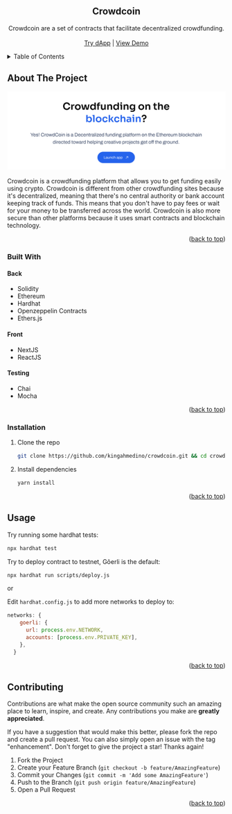 <a name="readme-top"></a>

<div align="center">
  <h2 align="center">Crowdcoin</h2>

  <p align="center">
    Crowdcoin are a set of contracts that facilitate decentralized crowdfunding.
    <br />
    <br />
    <a href="https://crowdcoin-ui.vercel.app/" target="_blank" rel="noopener noreferrer">Try dApp</a>
    |
    <a href="https://drive.google.com/file/d/1w1HaCDaNPAZid7msaZnWscdsJKiPOJz9/view?usp=sharing" target="_blank" rel="noopener noreferrer">View Demo</a>
  </p>
</div>

<!-- TABLE OF CONTENTS -->
<details>
  <summary>Table of Contents</summary>
  <ol>
    <li>
      <a href="#about-the-project">About The Project</a>
      <ul>
        <li><a href="#built-with">Built With</a></li>
      </ul>
    </li>
    <li><a href="#installation">Installation</a></li>
    <li><a href="#usage">Usage</a></li>
    <li><a href="#contributing">Contributing</a></li>
  </ol>
</details>

<!-- ABOUT THE PROJECT -->
## About The Project

[![Product Name Screen Shot][product-screenshot]]()

Crowdcoin is a crowdfunding platform that allows you to get funding easily using crypto. Crowdcoin is different from other crowdfunding sites because it's decentralized, meaning that there's no central authority or bank account keeping track of funds. This means that you don't have to pay fees or wait for your money to be transferred across the world. Crowdcoin is also more secure than other platforms because it uses smart contracts and blockchain technology.

<p align="right">(<a href="#readme-top">back to top</a>)</p>

### Built With

#### Back
* Solidity
* Ethereum
* Hardhat
* Openzeppelin Contracts
* Ethers.js
#### Front
* NextJS
* ReactJS
#### Testing
* Chai
* Mocha

<p align="right">(<a href="#readme-top">back to top</a>)</p>

### Installation

1. Clone the repo
   ```sh
   git clone https://github.com/kingahmedino/crowdcoin.git && cd crowdcoin
   ```
2. Install dependencies
   ```sh
   yarn install
   ```

<p align="right">(<a href="#readme-top">back to top</a>)</p>

<!-- USAGE EXAMPLES -->
## Usage

Try running some hardhat tests:

```sh
npx hardhat test
```

Try to deploy contract to testnet, Gõerli is the default:

```sh
npx hardhat run scripts/deploy.js
```
or

Edit `hardhat.config.js` to add more networks to deploy to:

```javascript
networks: {
    goerli: {
      url: process.env.NETWORK,
      accounts: [process.env.PRIVATE_KEY],
    },
  }
```


<p align="right">(<a href="#readme-top">back to top</a>)</p>

<!-- CONTRIBUTING -->
## Contributing

Contributions are what make the open source community such an amazing place to learn, inspire, and create. Any contributions you make are **greatly appreciated**.

If you have a suggestion that would make this better, please fork the repo and create a pull request. You can also simply open an issue with the tag "enhancement".
Don't forget to give the project a star! Thanks again!

1. Fork the Project
2. Create your Feature Branch (`git checkout -b feature/AmazingFeature`)
3. Commit your Changes (`git commit -m 'Add some AmazingFeature'`)
4. Push to the Branch (`git push origin feature/AmazingFeature`)
5. Open a Pull Request

<p align="right">(<a href="#readme-top">back to top</a>)</p>

[product-screenshot]: images/screenshot.jpg
